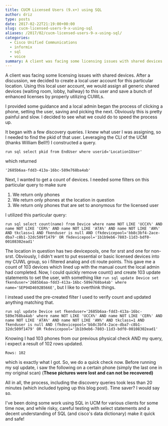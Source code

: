 ```yaml
---
title: CUCM Licensed Users (9.x+) using SQL
author: driz
type: posts
date: 2017-02-22T21:19:00+00:00
slug: cucm-licensed-users-9-x-using-sql
aliases: /2017/02/cucm-licensed-users-9-x-using-sql/
categories:
  - Cisco Unified Communications
  - informix
  - sql
  - voice
summary: A client was facing some licensing issues with shared devices. After a discussion, we decided to create a local user account for this particular location. Using this local user account, we would assign all generic shared devices (waiting room, lobby, hallway) to this user and save a bunch of enhanced licenses by properly utilizing CUWLs. I provided some guidance and a local admin began the process of clicking a phone, setting the user, saving and picking the next. Obviously this is pretty painful and slow. I decided to see what we could do to speed the process up.
---
```

A client was facing some licensing issues with shared devices. After a discussion, we decided to create a local user account for this particular location. Using this local user account, we would assign all generic shared devices (waiting room, lobby, hallway) to this user and save a bunch of enhanced licenses by properly utilizing CUWLs.

I provided some guidance and a local admin began the process of clicking a phone, setting the user, saving and picking the next. Obviously this is pretty painful and slow. I decided to see what we could do to speed the process up.

It began with a few discovery queries. I knew what user I was assigning, so I needed to find the pkid of that user. Leveraging the CLI of the UCM (thanks William Bell!!) I constructed a query.

`run sql select pkid from EndUser where userid='Location1User'`

which returned

`'2685b6aa-fdd3-413a-16bc-589e768ba4ab'`

Next, I wanted to get a count of devices. I needed some filters on this particular query to make sure

  1. We return only phones
  2. We return only phones at the location in question
  3. We return only phones that are set to anonymous for the licensed user

I utilized this particular query:

`run sql select count(name) from Device where name NOT LIKE 'UCCX%' AND name NOT LIKE 'CER%' AND name NOT LIKE 'ATA%' AND name NOT LIKE 'AN%' AND tkclass=1 AND fkenduser is null AND (fkdevicepool='bb8c3bf4-2ace-dba7-c8b1-32dc509f1479' OR fkdevicepool='1b1b9eb6-7803-11d3-bdf0-00108302ead1'`

The location in question has two devicepools, one for srst and one for non-srst. Obviously, I didn't want to put essential or basic licensed devices into my CUWL group, so i filtered analog and cti route points. This gave me a count of 103 devices which lined up with the manual count the local admin had completed. Now, I could quickly remove count() and create 103 update statements to set the user, with something like `run sql update Device set fkenduser='2685b6aa-fdd3-413a-16bc-589e768ba4ab' where name='SEP94D4692B566E'`, but I like to overthink things.

I instead used the pre-created filter I used to verify count and updated anything matching that.

`run sql update Device set fkenduser='2685b6aa-fdd3-413a-16bc-589e768ba4ab' where name NOT LIKE 'UCCX%' AND name NOT LIKE 'CER%' AND name NOT LIKE 'ATA%' AND name NOT LIKE 'AN%' AND tkclass=1 AND fkenduser is null AND (fkdevicepool='bb8c3bf4-2ace-dba7-c8b1-32dc509f1479' OR fkdevicepool='1b1b9eb6-7803-11d3-bdf0-00108302ead1'`

Knowing I had 103 phones from our previous physical check AND my query, i expect a result of 102 rows updated.

`Rows: 102`

which is exactly what I got. So, we do a quick check now. Before running my sql update, i saw the following on a certain phone (simply the last one in my original scan) (**These pictures were lost and can not be recovered)**

All in all, the process, including the discovery queries took less than 20 minutes (which included typing up this blog post). Time saver? I would say so.

I've been doing some work using SQL in UCM for various clients for some time now, and while risky, careful testing with select statements and a decent understanding of SQL (and cisco's data dictionary) make it quick and safe!